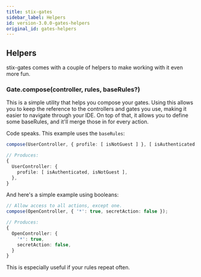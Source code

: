 ```yaml
---
title: stix-gates
sidebar_label: Helpers
id: version-3.0.0-gates-helpers
original_id: gates-helpers
---
```


## Helpers

stix-gates comes with a couple of helpers to make working with it even more fun.

### Gate.compose(controller, rules, baseRules?)

This is a simple utility that helps you compose your gates. Using this allows you to keep the reference to the controllers and gates you use, making it easier to navigate through your IDE. On top of that, it allows you to define some baseRules, and it'll merge those in for every action.

Code speaks. This example uses the `baseRules`:

```ts
compose(UserController, { profile: [ isNotGuest ] }, [ isAuthenticated ]);

// Produces:
{
  UserController: {
    profile: [ isAuthenticated, isNotGuest ],
  },
}
```

And here's a simple example using booleans:

```ts
// Allow access to all actions, except one.
compose(OpenController, { '*': true, secretAction: false });

// Produces:
{
  OpenController: {
    '*': true,
    secretAction: false,
  }
}
```

This is especially useful if your rules repeat often.
